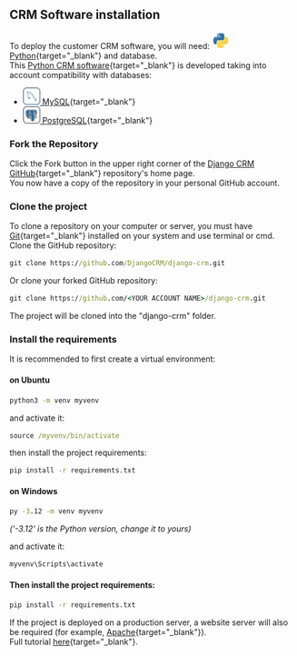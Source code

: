 ## CRM Software installation

To deploy the customer CRM software, you will need: [<img src="icons/python-logo.svg" alt="python logo" width="30" height="30"> Python](https://www.python.org/){target="_blank"} and database.  
This [Python CRM software](https://github.com/DjangoCRM/django-crm/){target="_blank"} is developed taking into account compatibility with databases:

- [<img src="icons/mysql_logo.svg" alt="mysql logo" width="30" height="30"> MySQL](https://www.mysql.com/){target="_blank"}
- [<img src="icons/postgresql_logo.svg" alt="postgresql logo" width="30" height="30"> PostgreSQL](https://www.postgresql.org){target="_blank"}

### Fork the Repository

Click the Fork button in the upper right corner of the [Django CRM GitHub](https://github.com/DjangoCRM/django-crm/){target="_blank"} repository's home page.  
You now have a copy of the repository in your personal GitHub account.

### Clone the project

To clone a repository on your computer or server, you must have [Git](https://git-scm.com/downloads){target="_blank"} installed on your system and use terminal or cmd.  
Clone the GitHub repository:

```cmd
git clone https://github.com/DjangoCRM/django-crm.git
```

Or clone your forked GitHub repository:

```cmd
git clone https://github.com/<YOUR ACCOUNT NAME>/django-crm.git
```

The project will be cloned into the "django-crm" folder.

### Install the requirements

It is recommended to first create a virtual environment:

#### on Ubuntu
```cmd
python3 -m venv myvenv
```

and activate it:

```cmd
source /myvenv/bin/activate
```

then install the project requirements:

```cmd
pip install -r requirements.txt
```

#### on Windows

```cmd
py -3.12 -m venv myvenv
```
_('-3.12' is the Python version, change it to yours)_

and activate it:

```cmd
myvenv\Scripts\activate
```

#### Then install the project requirements:

```cmd
pip install -r requirements.txt
```

If the project is deployed on a production server, a website server will also be required
(for example, [Apache](https://httpd.apache.org/){target="_blank"}).  
Full tutorial [here](https://docs.djangoproject.com/en/dev/topics/install/){target="_blank"}.
